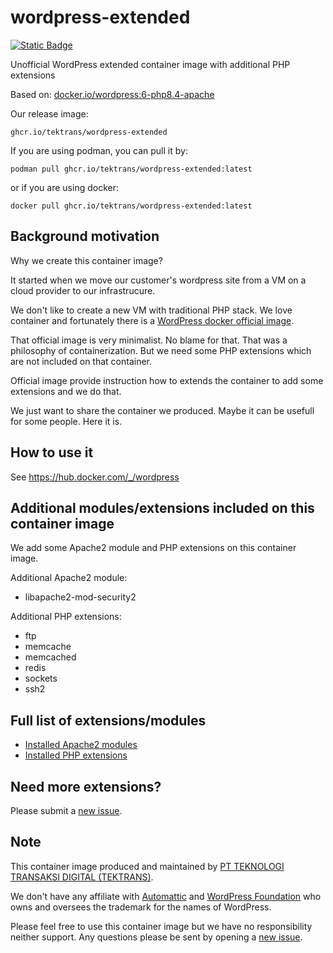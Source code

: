 # wordpress-extended

[![Static Badge](https://img.shields.io/badge/containerized_by-tektrans-blue)](https://tektrans.id)

Unofficial WordPress extended container image with additional PHP extensions

Based on: [docker.io/wordpress:6-php8.4-apache](https://hub.docker.com/_/wordpress)

Our release image:
```
ghcr.io/tektrans/wordpress-extended
```

If you are using podman, you can pull it by:
```shell
podman pull ghcr.io/tektrans/wordpress-extended:latest
```

or if you are using docker:

```shell
docker pull ghcr.io/tektrans/wordpress-extended:latest
```

## Background motivation
Why we create this container image?

It started when we move our customer's wordpress site from a VM on a cloud provider
to our infrastrucure.

We don't like to create a new VM with traditional PHP stack.
We love container and fortunately there is a 
[WordPress docker official image](https://hub.docker.com/_/wordpress).

That official image is very minimalist. No blame for that.
That was a philosophy of containerization.
But we need some PHP extensions which are not included on that container.

Official image provide instruction how to extends the container
to add some extensions and we do that.

We just want to share the container we produced.
Maybe it can be usefull for some people.
Here it is.

## How to use it
See https://hub.docker.com/_/wordpress

## Additional modules/extensions included on this container image
We add some Apache2 module and PHP extensions on this container image.

Additional Apache2 module:
* libapache2-mod-security2

Additional PHP extensions:
* ftp
* memcache
* memcached
* redis
* sockets
* ssh2

## Full list of extensions/modules
* [Installed Apache2 modules](apache2-modules.txt)
* [Installed PHP extensions](php-extensions.txt)

## Need more extensions?
Please submit a [new issue](https://github.com/tektrans/wordpress-extended/issues/new/choose).

## Note
This container image produced and maintained by
[PT TEKNOLOGI TRANSAKSI DIGITAL (TEKTRANS)](https://tektrans.id).

We don't have any affiliate with 
[Automattic](https://automattic.com/)
and
[WordPress Foundation](https://wordpressfoundation.org/)
who owns and oversees the trademark for the names of WordPress.

Please feel free to use this container image but we have no responsibility neither support.
Any questions please be sent by opening a
[new issue](https://github.com/tektrans/wordpress-extended/issues/new/choose).

